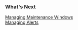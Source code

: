 ### What's Next

[Managing Maintenance Windows](https://community.wavefront.com/docs/DOC-1053)  
[Managing Alerts](https://community.wavefront.com/docs/DOC-1014)
